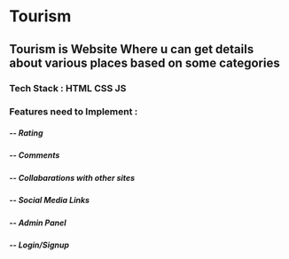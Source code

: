 # Tourism
## Tourism is Website Where u can get details about various places based on some categories

### Tech Stack : HTML CSS JS
### Features need to Implement : 
#####   -- Rating
#####   -- Comments
#####   -- Collabarations with other sites
#####   -- Social Media Links
#####   -- Admin Panel
#####   -- Login/Signup
